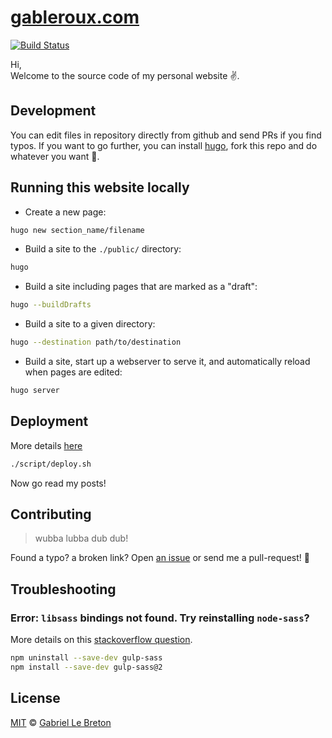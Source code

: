 # [gableroux.com](https://gableroux.com)

[![Build Status](https://travis-ci.org/GabLeRoux/gableroux.github.io.svg?branch=develop)](https://travis-ci.org/GabLeRoux/gableroux.github.io)

Hi,  
Welcome to the source code of my personal website :v:.

## Development

You can edit files in repository directly from github and send PRs if you find typos. If you want to go further, you can install [hugo](https://gohugo.io/), fork this repo and do whatever you want :tada:.

## Running this website locally

- Create a new page:

```bash
hugo new section_name/filename
```

- Build a site to the `./public/` directory:

```bash
hugo
```

- Build a site including pages that are marked as a "draft":

```bash
hugo --buildDrafts
```

- Build a site to a given directory:

```bash
hugo --destination path/to/destination
```

- Build a site, start up a webserver to serve it, and automatically reload when pages are edited:
```bash
hugo server
```

## Deployment

More details [here](https://gohugo.io/hosting-and-deployment/hosting-on-github/)

```bash
./script/deploy.sh
```

Now go read my posts!

## Contributing

> wubba lubba dub dub!

Found a typo? a broken link? Open [an issue](https://github.com/gableroux/gableroux.github.io/issues) or send me a pull-request! :rocket:

## Troubleshooting

### Error: `libsass` bindings not found. Try reinstalling `node-sass`?

More details on this [stackoverflow question](http://stackoverflow.com/questions/29461831/libsass-bindings-not-found-when-using-node-sass-in-nodejs).

```bash
npm uninstall --save-dev gulp-sass
npm install --save-dev gulp-sass@2
```

## License

[MIT](LICENSE.md) © [Gabriel Le Breton](https://gableroux.com)
